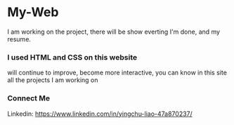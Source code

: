 # My-Web
I am working on the project, 
there will be show everting I'm done, and my resume.

### I used HTML and CSS on this website
will continue to improve, become more interactive, 
you can know in this site all the projects I am working on

### Connect Me 
Linkedin: https://www.linkedin.com/in/yingchu-liao-47a870237/
